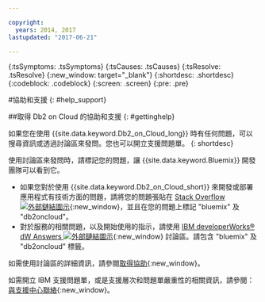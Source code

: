 ```yaml
---

copyright:
  years: 2014, 2017
lastupdated: "2017-06-21"

---
```


<!-- Attribute definitions --> 
{:tsSymptoms: .tsSymptoms} 
{:tsCauses: .tsCauses} 
{:tsResolve: .tsResolve} 
{:new_window: target="_blank"}
{:shortdesc: .shortdesc}
{:codeblock: .codeblock}
{:screen: .screen}
{:pre: .pre}

#協助和支援
{: #help_support}

##取得 Db2 on Cloud 的協助和支援
{: #gettinghelp}

如果您在使用 {{site.data.keyword.Db2_on_Cloud_long}} 時有任何問題，可以搜尋資訊或透過討論區來發問。您也可以開立支援問題單。
{: shortdesc}

使用討論區來發問時，請標記您的問題，讓 {{site.data.keyword.Bluemix}} 開發團隊可以看到它。

* 如果您對於使用 {{site.data.keyword.Db2_on_Cloud_short}} 來開發或部署應用程式有技術方面的問題，請將您的問題張貼在 [Stack Overflow ![外部鏈結圖示](../../icons/launch-glyph.svg "外部鏈結圖示")](https://stackoverflow.com/questions/ask/advice?){:new_window}，並且在您的問題上標記 "bluemix" 及 "db2oncloud"。
* 對於服務的相關問題，以及開始使用的指示，請使用 [IBM developerWorks® dW Answers ![外部鏈結圖示](../../icons/launch-glyph.svg "外部鏈結圖示")](https://developer.ibm.com/answers/questions/ask/?smartspace=bluemix){:new_window} 討論區。請包含 "bluemix" 及 "db2oncloud" 標籤。

如需使用討論區的詳細資訊，請參閱[取得協助](/docs/support/index.html#getting-help){:new_window}。

如需開立 IBM 支援問題單，或是支援層次和問題單嚴重性的相關資訊，請參閱：[與支援中心聯絡](/docs/support/index.html#contacting-support){:new_window}。



